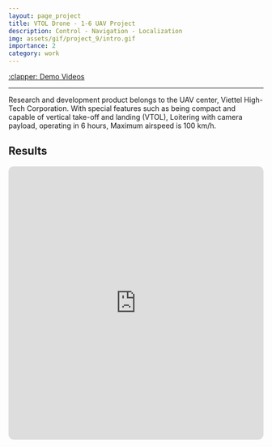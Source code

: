 ```yaml
---
layout: page_project
title: VTOL Drone - 1-6 UAV Project
description: Control - Navigation - Localization
img: assets/gif/project_9/intro.gif
importance: 2
category: work
---
```


<div class="row justify-content-sm-left">
    <div class="col-sm-2 mt-3 mt-md-0">
        <a href="https://www.youtube.com/embed/RCYbo19wyyQ">:clapper: Demo Videos</a>
    </div>
</div>

---

Research and development product belongs to the UAV center, Viettel High-Tech Corporation. With special features such as being compact and capable of vertical take-off and landing (VTOL), Loitering with camera payload, operating in 6 hours, Maximum airspeed is 100 km/h.



## Results
<iframe width="960" height="540" src="https://www.youtube.com/embed/RCYbo19wyyQ" title="Viettel Kamikaze Drone project. Launch and Attacking features" frameborder="0" style="border: 0px solid #bbb; border-radius: 10px; width: 100%;" allow="accelerometer; autoplay; clipboard-write; encrypted-media; gyroscope; picture-in-picture; web-share" referrerpolicy="strict-origin-when-cross-origin" allowfullscreen></iframe>